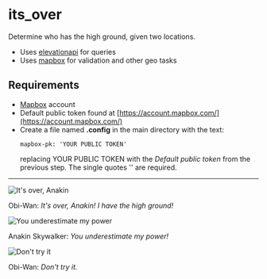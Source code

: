 # its_over
Determine who has the high ground, given two locations.

+ Uses [elevationapi](https://api.elevationapi.com/index.html) for queries
+ Uses [mapbox](https://www.mapbox.com/) for validation and other geo tasks

## Requirements

+ [Mapbox](https://www.mapbox.com/) account
+ Default public token found at [https://account.mapbox.com/](https://account.mapbox.com/)
+ Create a file named **.config** in the main directory with the text:
  ```
  mapbox-pk: 'YOUR PUBLIC TOKEN'
  ```
  replacing YOUR PUBLIC TOKEN with the _Default public token_ from the previous step. The single quotes '' are required.

---
![It's over, Anakin](https://media.giphy.com/media/7JsEgDMrziuJd9fFY1/giphy.gif)

Obi-Wan: _It's over, Anakin! I have the high ground!_


![You underestimate my power](https://media.giphy.com/media/xTiIzRJvjSIBduY2ys/giphy.gif)

Anakin Skywalker: _You underestimate my power!_


![Don't try it](https://media.giphy.com/media/xTiIzzYsS5UeSANFbW/giphy.gif)

Obi-Wan: _Don't try it._
